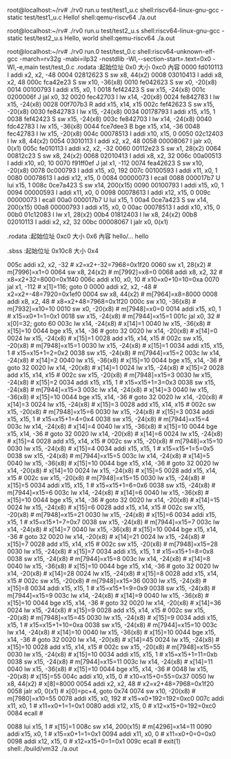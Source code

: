 root@localhost:~/rv# ./rv0 run.u test/test1_u.c
shell:riscv64-linux-gnu-gcc -static test/test1_u.c
Hello!
shell:qemu-riscv64 ./a.out

root@localhost:~/rv# ./rv0 run.u test/test2_u.s
shell:riscv64-linux-gnu-gcc -static test/test2_u.s
Hello, world
shell:qemu-riscv64 ./a.out


root@localhost:~/rv# ./rv0 run.0 test/test_0.c
shell:riscv64-unknown-elf-gcc -march=rv32g -mabi=ilp32 -nostdlib -Wl,--section-start=.text=0x0 -Wl,-e,main test/test_0.c
.rodata :起始位址 0x0 大小 0xc0
內容
0000 fd010113 I addi  x2, x2, -48
0004 02812623 S sw    x8, 44(x2)
0008 03010413 I addi  x8, x2, 48
000c fca42e23 S sw    x10, -36(x8)
0010 fe042623 S sw    x0, -20(x8)
0014 00100793 I addi  x15, x0, 1
0018 fef42423 S sw    x15, -24(x8)
001c 0200006f J jal   x0, 32
0020 fec42703 I lw    x14, -20(x8)
0024 fe842783 I lw    x15, -24(x8)
0028 00f707b3 R add   x15, x14, x15
002c fef42623 S sw    x15, -20(x8)
0030 fe842783 I lw    x15, -24(x8)
0034 00178793 I addi  x15, x15, 1
0038 fef42423 S sw    x15, -24(x8)
003c fe842703 I lw    x14, -24(x8)
0040 fdc42783 I lw    x15, -36(x8)
0044 fce7dee3 B bge   x15, x14, -36
0048 fec42783 I lw    x15, -20(x8)
004c 00078513 I addi  x10, x15, 0
0050 02c12403 I lw    x8, 44(x2)
0054 03010113 I addi  x2, x2, 48
0058 00008067 I jalr  x0, 0(x1)
005c fe010113 I addi  x2, x2, -32
0060 00112e23 S sw    x1, 28(x2)
0064 00812c23 S sw    x8, 24(x2)
0068 02010413 I addi  x8, x2, 32
006c 00a00513 I addi  x10, x0, 10
0070 f91ff0ef J jal   x1, -112
0074 fea42623 S sw    x10, -20(x8)
0078 0c000793 I addi  x15, x0, 192
007c 00100593 I addi  x11, x0, 1
0080 00078613 I addi  x12, x15, 0
0084 00000073 I ecall
0088 000017b7 U lui   x15, 1
008c 0ce7a423 S sw    x14, 200(x15)
0090 00100793 I addi  x15, x0, 1
0094 00000593 I addi  x11, x0, 0
0098 00078613 I addi  x12, x15, 0
009c 00000073 I ecall
00a0 000017b7 U lui   x15, 1
00a4 0ce7a423 S sw    x14, 200(x15)
00a8 00000793 I addi  x15, x0, 0
00ac 00078513 I addi  x10, x15, 0
00b0 01c12083 I lw    x1, 28(x2)
00b4 01812403 I lw    x8, 24(x2)
00b8 02010113 I addi  x2, x2, 32
00bc 00008067 I jalr  x0, 0(x1)


.rodata :起始位址 0xc0 大小 0x6
內容
hello/...
hello


.sbss :起始位址 0x10c8 大小 0x4

005c addi  x2, x2, -32  # x2=x2+-32=7968=0x1f20
0060 sw    x1, 28(x2)   # m[7996]=x1=0 
0064 sw    x8, 24(x2)   # m[7992]=x8=0 
0068 addi  x8, x2, 32   # x8=x2+32=8000=0x1f40
006c addi  x10, x0, 10  # x10=x0+10=10=0xa
0070 jal   x1, -112     # x[1]=116; goto 0
0000 addi  x2, x2, -48  # x2=x2+-48=7920=0x1ef0
0004 sw    x8, 44(x2)   # m[7964]=x8=8000 
0008 addi  x8, x2, 48   # x8=x2+48=7968=0x1f20
000c sw    x10, -36(x8) # m[7932]=x10=10 
0010 sw    x0, -20(x8)  # m[7948]=x0=0 
0014 addi  x15, x0, 1   # x15=x0+1=1=0x1
0018 sw    x15, -24(x8) # m[7944]=x15=1 
001c jal   x0, 32       # x[0]=32; goto 60
003c lw    x14, -24(x8) # x[14]=1
0040 lw    x15, -36(x8) # x[15]=10
0044 bge   x15, x14, -36        # goto 32
0020 lw    x14, -20(x8) # x[14]=0
0024 lw    x15, -24(x8) # x[15]=1
0028 add   x15, x14, x15        # 
002c sw    x15, -20(x8) # m[7948]=x15=1 
0030 lw    x15, -24(x8) # x[15]=1
0034 addi  x15, x15, 1  # x15=x15+1=2=0x2
0038 sw    x15, -24(x8) # m[7944]=x15=2 
003c lw    x14, -24(x8) # x[14]=2
0040 lw    x15, -36(x8) # x[15]=10
0044 bge   x15, x14, -36        # goto 32
0020 lw    x14, -20(x8) # x[14]=1
0024 lw    x15, -24(x8) # x[15]=2
0028 add   x15, x14, x15        # 
002c sw    x15, -20(x8) # m[7948]=x15=3 
0030 lw    x15, -24(x8) # x[15]=2
0034 addi  x15, x15, 1  # x15=x15+1=3=0x3
0038 sw    x15, -24(x8) # m[7944]=x15=3 
003c lw    x14, -24(x8) # x[14]=3
0040 lw    x15, -36(x8) # x[15]=10
0044 bge   x15, x14, -36        # goto 32
0020 lw    x14, -20(x8) # x[14]=3
0024 lw    x15, -24(x8) # x[15]=3
0028 add   x15, x14, x15        # 
002c sw    x15, -20(x8) # m[7948]=x15=6 
0030 lw    x15, -24(x8) # x[15]=3
0034 addi  x15, x15, 1  # x15=x15+1=4=0x4
0038 sw    x15, -24(x8) # m[7944]=x15=4 
003c lw    x14, -24(x8) # x[14]=4
0040 lw    x15, -36(x8) # x[15]=10
0044 bge   x15, x14, -36        # goto 32
0020 lw    x14, -20(x8) # x[14]=6
0024 lw    x15, -24(x8) # x[15]=4
0028 add   x15, x14, x15        # 
002c sw    x15, -20(x8) # m[7948]=x15=10 
0030 lw    x15, -24(x8) # x[15]=4
0034 addi  x15, x15, 1  # x15=x15+1=5=0x5
0038 sw    x15, -24(x8) # m[7944]=x15=5 
003c lw    x14, -24(x8) # x[14]=5
0040 lw    x15, -36(x8) # x[15]=10
0044 bge   x15, x14, -36        # goto 32
0020 lw    x14, -20(x8) # x[14]=10
0024 lw    x15, -24(x8) # x[15]=5
0028 add   x15, x14, x15        # 
002c sw    x15, -20(x8) # m[7948]=x15=15 
0030 lw    x15, -24(x8) # x[15]=5
0034 addi  x15, x15, 1  # x15=x15+1=6=0x6
0038 sw    x15, -24(x8) # m[7944]=x15=6 
003c lw    x14, -24(x8) # x[14]=6
0040 lw    x15, -36(x8) # x[15]=10
0044 bge   x15, x14, -36        # goto 32
0020 lw    x14, -20(x8) # x[14]=15
0024 lw    x15, -24(x8) # x[15]=6
0028 add   x15, x14, x15        # 
002c sw    x15, -20(x8) # m[7948]=x15=21 
0030 lw    x15, -24(x8) # x[15]=6
0034 addi  x15, x15, 1  # x15=x15+1=7=0x7
0038 sw    x15, -24(x8) # m[7944]=x15=7 
003c lw    x14, -24(x8) # x[14]=7
0040 lw    x15, -36(x8) # x[15]=10
0044 bge   x15, x14, -36        # goto 32
0020 lw    x14, -20(x8) # x[14]=21
0024 lw    x15, -24(x8) # x[15]=7
0028 add   x15, x14, x15        # 
002c sw    x15, -20(x8) # m[7948]=x15=28 
0030 lw    x15, -24(x8) # x[15]=7
0034 addi  x15, x15, 1  # x15=x15+1=8=0x8
0038 sw    x15, -24(x8) # m[7944]=x15=8 
003c lw    x14, -24(x8) # x[14]=8
0040 lw    x15, -36(x8) # x[15]=10
0044 bge   x15, x14, -36        # goto 32
0020 lw    x14, -20(x8) # x[14]=28
0024 lw    x15, -24(x8) # x[15]=8
0028 add   x15, x14, x15        # 
002c sw    x15, -20(x8) # m[7948]=x15=36 
0030 lw    x15, -24(x8) # x[15]=8
0034 addi  x15, x15, 1  # x15=x15+1=9=0x9
0038 sw    x15, -24(x8) # m[7944]=x15=9 
003c lw    x14, -24(x8) # x[14]=9
0040 lw    x15, -36(x8) # x[15]=10
0044 bge   x15, x14, -36        # goto 32
0020 lw    x14, -20(x8) # x[14]=36
0024 lw    x15, -24(x8) # x[15]=9
0028 add   x15, x14, x15        # 
002c sw    x15, -20(x8) # m[7948]=x15=45 
0030 lw    x15, -24(x8) # x[15]=9
0034 addi  x15, x15, 1  # x15=x15+1=10=0xa
0038 sw    x15, -24(x8) # m[7944]=x15=10 
003c lw    x14, -24(x8) # x[14]=10
0040 lw    x15, -36(x8) # x[15]=10
0044 bge   x15, x14, -36        # goto 32
0020 lw    x14, -20(x8) # x[14]=45
0024 lw    x15, -24(x8) # x[15]=10
0028 add   x15, x14, x15        # 
002c sw    x15, -20(x8) # m[7948]=x15=55 
0030 lw    x15, -24(x8) # x[15]=10
0034 addi  x15, x15, 1  # x15=x15+1=11=0xb
0038 sw    x15, -24(x8) # m[7944]=x15=11 
003c lw    x14, -24(x8) # x[14]=11
0040 lw    x15, -36(x8) # x[15]=10
0044 bge   x15, x14, -36        # 
0048 lw    x15, -20(x8) # x[15]=55
004c addi  x10, x15, 0  # x10=x15+0=55=0x37
0050 lw    x8, 44(x2)   # x[8]=8000
0054 addi  x2, x2, 48   # x2=x2+48=7968=0x1f20
0058 jalr  x0, 0(x1)    # x[0]=pc+4, goto 0x74
0074 sw    x10, -20(x8) # m[7980]=x10=55 
0078 addi  x15, x0, 192 # x15=x0+192=192=0xc0
007c addi  x11, x0, 1   # x11=x0+1=1=0x1
0080 addi  x12, x15, 0  # x12=x15+0=192=0xc0
0084 ecall      # 

0088 lui   x15, 1       # x[15]=1
008c sw    x14, 200(x15)        # m[4296]=x14=11 
0090 addi  x15, x0, 1   # x15=x0+1=1=0x1
0094 addi  x11, x0, 0   # x11=x0+0=0=0x0
0098 addi  x12, x15, 0  # x12=x15+0=1=0x1
009c ecall      # exit(1)
shell:./build/vm32 ./a.out